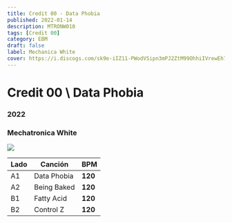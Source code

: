 ```yaml
---
title: Credit 00 - Data Phobia
published: 2022-01-14
description: MTRONW010
tags: [Credit 00]
category: EBM
draft: false
label: Mechanica White
cover: https://i.discogs.com/sk9e-iIZ11-PWodVSipn3mPJ2ZtM99OhhiIVrewEh7M/rs:fit/g:sm/q:90/h:600/w:600/czM6Ly9kaXNjb2dz/LWRhdGFiYXNlLWlt/YWdlcy9SLTIxNDgy/MDI2LTE2NDA0NTQx/NjYtNjIyMS5wbmc.jpeg
---
```


# Credit 00 \ Data Phobia

### **2022**

### Mechatronica White

![](https://i.discogs.com/sk9e-iIZ11-PWodVSipn3mPJ2ZtM99OhhiIVrewEh7M/rs:fit/g:sm/q:90/h:600/w:600/czM6Ly9kaXNjb2dz/LWRhdGFiYXNlLWlt/YWdlcy9SLTIxNDgy/MDI2LTE2NDA0NTQx/NjYtNjIyMS5wbmc.jpeg)

| Lado | Canción     | BPM     |
| ---- | ----------- | ------- |
| A1   | Data Phobia | **120** |
| A2   | Being Baked | **120** |
| B1   | Fatty Acid  | **120** |
| B2   | Control Z   | **120** |
